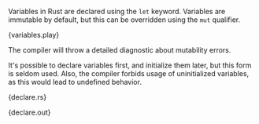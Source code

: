Variables in Rust are declared using the `let` keyword. Variables are immutable
by default, but this can be overridden using the `mut` qualifier.

{variables.play}

The compiler will throw a detailed diagnostic about mutability errors.

It's possible to declare variables first, and initialize them later, but this
form is seldom used. Also, the compiler forbids usage of uninitialized
variables, as this would lead to undefined behavior.

{declare.rs}

{declare.out}

